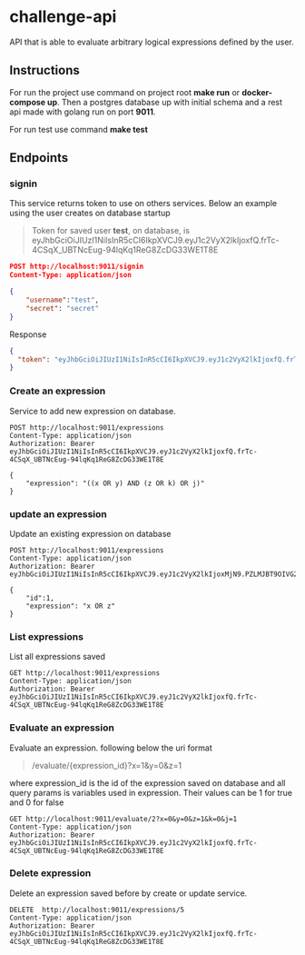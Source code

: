# challenge-api
 API that is able to evaluate arbitrary logical expressions defined by the user.

## Instructions

For run the project use command on project root **make run** or **docker-compose up**. Then a postgres database up with initial schema and a rest api made with golang run on port **9011**. 

For run test use command **make test**

## Endpoints
 
### signin

This service returns token to use on others services. Below an example using the user creates on database startup
>Token for saved user **test**, on database, is eyJhbGciOiJIUzI1NiIsInR5cCI6IkpXVCJ9.eyJ1c2VyX2lkIjoxfQ.frTc-4CSqX_UBTNcEug-94lqKq1ReG8ZcDG33WE1T8E

```json
POST http://localhost:9011/signin
Content-Type: application/json

{
    "username":"test",
    "secret": "secret"
}

``` 

Response

```json
{
  "token": "eyJhbGciOiJIUzI1NiIsInR5cCI6IkpXVCJ9.eyJ1c2VyX2lkIjoxfQ.frTc-4CSqX_UBTNcEug-94lqKq1ReG8ZcDG33WE1T8E"
}
```

### Create an expression

Service to add new expression on database.

```
POST http://localhost:9011/expressions
Content-Type: application/json
Authorization: Bearer eyJhbGciOiJIUzI1NiIsInR5cCI6IkpXVCJ9.eyJ1c2VyX2lkIjoxfQ.frTc-4CSqX_UBTNcEug-94lqKq1ReG8ZcDG33WE1T8E

{
    "expression": "((x OR y) AND (z OR k) OR j)"
}
```

### update an expression

Update an existing expression on database

```
POST http://localhost:9011/expressions
Content-Type: application/json
Authorization: Bearer eyJhbGciOiJIUzI1NiIsInR5cCI6IkpXVCJ9.eyJ1c2VyX2lkIjoxMjN9.PZLMJBT9OIVG2qgp9hQr685oVYFgRgWpcSPmNcw6y7M

{
    "id":1,
    "expression": "x OR z"
}
```

### List expressions

List all expressions saved

```
GET http://localhost:9011/expressions
Content-Type: application/json
Authorization: Bearer eyJhbGciOiJIUzI1NiIsInR5cCI6IkpXVCJ9.eyJ1c2VyX2lkIjoxfQ.frTc-4CSqX_UBTNcEug-94lqKq1ReG8ZcDG33WE1T8E
```

### Evaluate an expression

Evaluate an expression. following below the uri format

> /evaluate/{expression_id}?x=1&y=0&z=1

where expression_id is the id of the expression saved on database and all query params is variables used in expression. Their values can be 1 for true and 0 for false

```
GET http://localhost:9011/evaluate/2?x=0&y=0&z=1&k=0&j=1
Content-Type: application/json
Authorization: Bearer eyJhbGciOiJIUzI1NiIsInR5cCI6IkpXVCJ9.eyJ1c2VyX2lkIjoxfQ.frTc-4CSqX_UBTNcEug-94lqKq1ReG8ZcDG33WE1T8E
```

### Delete expression

Delete an expression saved before by create or update service.

```
DELETE  http://localhost:9011/expressions/5
Content-Type: application/json
Authorization: Bearer eyJhbGciOiJIUzI1NiIsInR5cCI6IkpXVCJ9.eyJ1c2VyX2lkIjoxfQ.frTc-4CSqX_UBTNcEug-94lqKq1ReG8ZcDG33WE1T8E

```